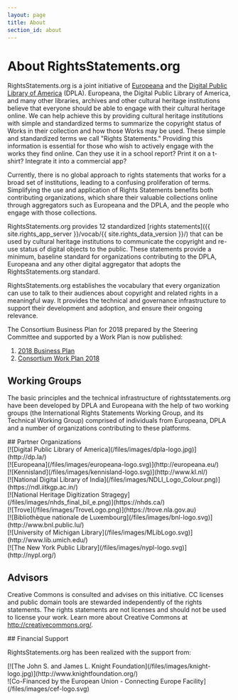 ```yaml
---
layout: page
title: About
section_id: about
---
```


# About RightsStatements.org

RightsStatements.org is a joint initiative of [Europeana](http://europeana.eu/) and the [Digital Public Library of America](http://dp.la/) (DPLA). Europeana, the Digital Public Library of America, and many other libraries, archives and other cultural heritage institutions believe that everyone should be able to engage with their cultural heritage online. We can help achieve this by providing cultural heritage institutions with simple and standardized terms to summarize the copyright status of Works in their collection and how those Works may be used. These simple and standardized terms we call "Rights Statements." Providing this information is essential for those who wish to actively engage with the works they find online. Can they use it in a school report? Print it on a t­-shirt? Integrate it into a commercial app?

Currently, there is no global approach to rights statements that works for a broad set of institutions, leading to a confusing proliferation of terms. Simplifying the use and application of Rights Statements benefits both contributing organizations, which share their valuable collections online through aggregators such as Europeana and the DPLA, and the people who engage with those collections.

RightsStatements.org provides 12 standardized [rights statements]({{ site.rights_app_server }}/vocab/{{ site.rights_data_version }}/) that can be used by cultural heritage institutions to communicate the copyright and re-use status of digital objects to the public. These statements provide a  minimum, baseline standard for organizations contributing to the DPLA, Europeana and any other digital aggregator that adopts the RightsStatements.org standard.

RightsStatements.org establishes the vocabulary that every organization can use to talk to their audiences about copyright and related rights in a meaningful way. It provides the technical and governance infrastructure to support their development and adoption, and ensure their on­going relevance.

The Consortium Business Plan for 2018 prepared by the Steering Committee and supported by a Work Plan is now published:

1. [2018 Business Plan](http://bit.ly/2oZQe4m)
2. [Consortium Work Plan 2018](http://bit.ly/2DiEbTS)

## Working Groups

The basic principles and the technical infrastructure of rightsstatements.org have been developed by DPLA and Europeana with the help of two working groups (the International Rights Statements Working Group, and its Technical Working Group) comprised of individuals from Europeana, DPLA and a number of organizations contributing to these platforms.

<div class="box">
## Partner Organizations

<div class="row centered-text">
<div class="medium-4 columns logo">
[![Digital Public Library of America](/files/images/dpla-logo.jpg)](http://dp.la/)
</div>
<div class="medium-4 columns logo">
[![Europeana](/files/images/europeana-logo.svg)](http://europeana.eu/)
</div>
<div class="medium-4 columns logo">
[![Kennisland](/files/images/kennisland-logo.svg)](http://www.kl.nl/)
</div>
</div>
<div class="row centered-text">
<div class="medium-4 columns logo">
[![National Digital Library of India](/files/images/NDLI_Logo_Colour.png)](https://ndl.iitkgp.ac.in/)
</div>
<div class="medium-4 columns logo">
[![National Heritage Digitization Stragegy](/files/images/nhds_final_bil_e.png)](https://nhds.ca/)
</div>
<div class="medium-4 columns logo">
[![Trove](/files/images/TroveLogo.png)](https://trove.nla.gov.au)
</div>
</div>
<div class="row centered-text">
<div class="medium-4 columns logo">
[![Bibliothèque nationale de Luxembourg](/files/images/bnl-logo.svg)](http://www.bnl.public.lu/)
</div>
<div class="medium-4 columns logo">
[![University of Michigan Library](/files/images/MLibLogo.svg)](http://www.lib.umich.edu/)
</div>
<div class="medium-4 columns logo">
[![The New York Public Library](/files/images/nypl-logo.svg)](http://nypl.org/)
</div>
</div>
</div>


## Advisors

Creative Commons is consulted and advises on this initiative. CC licenses and public domain tools are stewarded independently of the rights statements. The rights statements are not licenses and should not be used to license your work. Learn more about Creative Commons at <http://creativecommons.org/>.


<div class="box">
## Financial Support

RightsStatements.org has been realized with the support from:

<div class="row">
<div class="medium-4 columns">
[![The John S. and James L. Knight Foundation](/files/images/knight-logo.jpg)](http://www.knightfoundation.org/)
</div>
<div class="medium-4 columns">
![Co-Financed by the European Union - Connecting Europe Facility](/files/images/cef-logo.svg)
</div>
</div>

